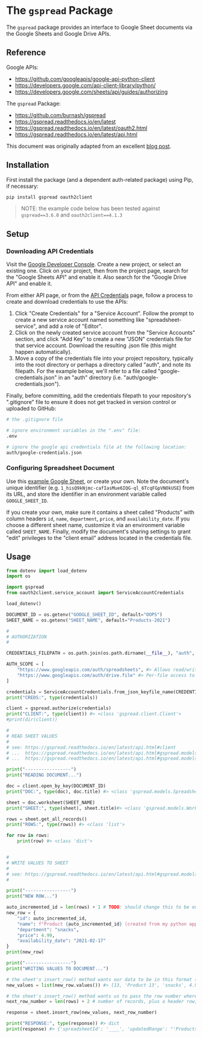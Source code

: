 # The `gspread` Package

The `gspread` package provides an interface to Google Sheet documents via the Google Sheets and Google Drive APIs.

## Reference

Google APIs:

  + https://github.com/googleapis/google-api-python-client
  + https://developers.google.com/api-client-library/python/
  + https://developers.google.com/sheets/api/guides/authorizing

The `gspread` Package:

  + https://github.com/burnash/gspread
  + https://gspread.readthedocs.io/en/latest
  + https://gspread.readthedocs.io/en/latest/oauth2.html
  + https://gspread.readthedocs.io/en/latest/api.html

This document was originally adapted from an excellent [blog post](https://www.twilio.com/blog/2017/02/an-easy-way-to-read-and-write-to-a-google-spreadsheet-in-python.html).

## Installation

First install the package (and a dependent auth-related package) using Pip, if necessary:

```sh
pip install gspread oauth2client
```

> NOTE: the example code below has been tested against `gspread==3.6.0`  and `oauth2client==4.1.3`

## Setup

### Downloading API Credentials

Visit the [Google Developer Console](https://console.developers.google.com/cloud-resource-manager). Create a new project, or select an existing one. Click on your project, then from the project page, search for the "Google Sheets API" and enable it. Also search for the "Google Drive API" and enable it.

From either API page, or from the [API Credentials](https://console.developers.google.com/apis/credentials) page, follow a process to create and download credentials to use the APIs:
  1. Click "Create Credentials" for a "Service Account". Follow the prompt to create a new service account named something like "spreadsheet-service", and add a role of "Editor".
  2. Click on the newly created service account from the "Service Accounts" section, and click "Add Key" to create a new "JSON" credentials file for that service account. Download the resulting .json file (this might happen automatically).
  3. Move a copy of the credentials file into your project repository, typically into the root directory or perhaps a directory called "auth", and note its filepath. For the example below, we'll refer to a file called "google-credentials.json" in an "auth" directory (i.e. "auth/google-credentials.json").

Finally, before committing, add the credentials filepath to your repository's ".gitignore" file to ensure it does not get tracked in version control or uploaded to GitHub:

```sh
# the .gitignore file

# ignore environment variables in the ".env" file:
.env

# ignore the google api credentials file at the following location:
auth/google-credentials.json
```

### Configuring Spreadsheet Document

Use this [example Google Sheet](https://docs.google.com/spreadsheets/d/1_hisQ9kNjmc-cafIasMue6IQG-ql_6TcqFGpVNOkUSE/edit#gid=0), or create your own. Note the document's unique identifier (e.g. `1_hisQ9kNjmc-cafIasMue6IQG-ql_6TcqFGpVNOkUSE`) from its URL, and store the identifier in an environment variable called `GOOGLE_SHEET_ID`.

If you create your own, make sure it contains a sheet called "Products" with column headers `id`, `name`, `department`, `price`, and `availability_date`. If you choose a different sheet name, customize it via an environment variable called `SHEET_NAME`. Finally, modify the document's sharing settings to grant "edit" privileges to the "client email" address located in the credentials file.

## Usage

```py
from dotenv import load_dotenv
import os

import gspread
from oauth2client.service_account import ServiceAccountCredentials

load_dotenv()

DOCUMENT_ID = os.getenv("GOOGLE_SHEET_ID", default="OOPS")
SHEET_NAME = os.getenv("SHEET_NAME", default="Products-2021")

#
# AUTHORIZATION
#

CREDENTIALS_FILEPATH = os.path.join(os.path.dirname(__file__), "auth", "google-credentials.json") # OS-agnostic filepath reference for "auth/google-credentials.json"

AUTH_SCOPE = [
    "https://www.googleapis.com/auth/spreadsheets", #> Allows read/write access to the user's sheets and their properties.
    "https://www.googleapis.com/auth/drive.file" #> Per-file access to files created or opened by the app.
]

credentials = ServiceAccountCredentials.from_json_keyfile_name(CREDENTIALS_FILEPATH, AUTH_SCOPE)
print("CREDS:", type(credentials))

client = gspread.authorize(credentials)
print("CLIENT:", type(client)) #> <class 'gspread.client.Client'>
#print(dir(client))

#
# READ SHEET VALUES
#
# see: https://gspread.readthedocs.io/en/latest/api.html#client
# ...  https://gspread.readthedocs.io/en/latest/api.html#gspread.models.Spreadsheet
# ...  https://gspread.readthedocs.io/en/latest/api.html#gspread.models.Worksheet

print("-----------------")
print("READING DOCUMENT...")

doc = client.open_by_key(DOCUMENT_ID)
print("DOC:", type(doc), doc.title) #> <class 'gspread.models.Spreadsheet'>

sheet = doc.worksheet(SHEET_NAME)
print("SHEET:", type(sheet), sheet.title)#> <class 'gspread.models.Worksheet'>

rows = sheet.get_all_records()
print("ROWS:", type(rows)) #> <class 'list'>

for row in rows:
    print(row) #> <class 'dict'>


#
# WRITE VALUES TO SHEET
#
# see: https://gspread.readthedocs.io/en/latest/api.html#gspread.models.Worksheet.insert_row
#

print("-----------------")
print("NEW ROW...")

auto_incremented_id = len(rows) + 1 # TODO: should change this to be one greater than the current maximum id value
new_row = {
    "id": auto_incremented_id,
    "name": f"Product {auto_incremented_id} (created from my python app)",
    "department": "snacks",
    "price": 4.99,
    "availability_date": "2021-02-17"
}
print(new_row)

print("-----------------")
print("WRITING VALUES TO DOCUMENT...")

# the sheet's insert_row() method wants our data to be in this format (see docs):
new_values = list(new_row.values()) #> [13, 'Product 13', 'snacks', 4.99, '2019-01-01']

# the sheet's insert_row() method wants us to pass the row number where this will be inserted (see docs):
next_row_number = len(rows) + 2 # number of records, plus a header row, plus one

response = sheet.insert_row(new_values, next_row_number)

print("RESPONSE:", type(response)) #> dict
print(response) #> {'spreadsheetId': '____', 'updatedRange': "'Products-2021'!A9:E9", 'updatedRows': 1, 'updatedColumns': 5, 'updatedCells': 5}

```

